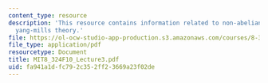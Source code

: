 ```yaml
---
content_type: resource
description: 'This resource contains information related to non-abelian generalizations:
  yang-mills theory.'
file: https://ol-ocw-studio-app-production.s3.amazonaws.com/courses/8-324-relativistic-quantum-field-theory-ii-fall-2010/fa941a1dfc792c352ff23669a23f02de_MIT8_324F10_Lecture3.pdf
file_type: application/pdf
resourcetype: Document
title: MIT8_324F10_Lecture3.pdf
uid: fa941a1d-fc79-2c35-2ff2-3669a23f02de
---
```


